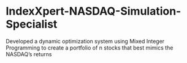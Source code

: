 # IndexXpert-NASDAQ-Simulation-Specialist
Developed a dynamic optimization system using Mixed Integer Programming to create a portfolio of n stocks that best mimics the NASDAQ’s returns
